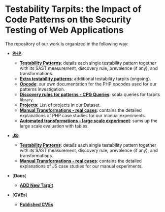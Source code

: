 # Testability Tarpits: the Impact of Code Patterns on the Security Testing of Web Applications

The repository of our work is organized in the following way:

- [**PHP**](https://github.com/enferas/TestabilityTarpits/tree/main/PHP): 
  - [**Testability Patterns**](https://github.com/enferas/TestabilityTarpits/tree/main/PHP/TestabilityPatterns): details each single testability pattern together with its SAST measurement, discovery rule, prevalence (if any), and transformations.
  - [**Extra testability patterns**](https://github.com/enferas/TestabilityTarpits/tree/main/PHP/ExtraTestabilityPatterns): additional testability tarpits (ongoing).
  - [**Opcode**](https://github.com/enferas/TestabilityTarpits/tree/main/PHP/Opcode): our own documentation for the PHP opcodes used for our patterns investigation.
  - [**Discovery rules for patterns - CPG Queries**](https://github.com/enferas/TestabilityTarpits/tree/main/PHP/Queries): scala queries for tarpits library.
  - [**Projects**](https://github.com/enferas/TestabilityTarpits/tree/main/PHP/ListOfProjects): List of projects in our Dataset.
  - [**Manual Transformations - real cases**](https://github.com/enferas/TestabilityTarpits/tree/main/PHP/DeepAnalyzing): contains the detailed explanations of PHP case studies for our manual experiments.
  - [**Automated transformations - large scale experiment**](https://github.com/enferas/TestabilityTarpits/tree/main/PHP/HighScale): sums up the large scale evaluation with tables.
  
- [**JS**](https://github.com/enferas/TestabilityTarpits/tree/main/JS):
  - [**Testability Patterns**](https://github.com/enferas/TestabilityTarpits/tree/main/JS/TestabilityPatterns): details each single testability pattern together with its SAST measurement, discovery rule, prevalence (if any), and transformations.
  - [**Manual Transformations - real cases**](https://github.com/enferas/TestabilityTarpits/tree/main/JS/DeepanAlyzing): contains the detailed explanations of JS case studies for our manual experiments.

- [**Docs**]
  - [**ADD New Tarpit**](https://github.com/enferas/TestabilityTarpits/tree/main/Docs/AddingPatternProcess.md)

- [**CVEs**]
  - [**Published CVEs**](https://github.com/enferas/TestabilityTarpits/tree/main/CVEs/PublishedCVEs.md)

